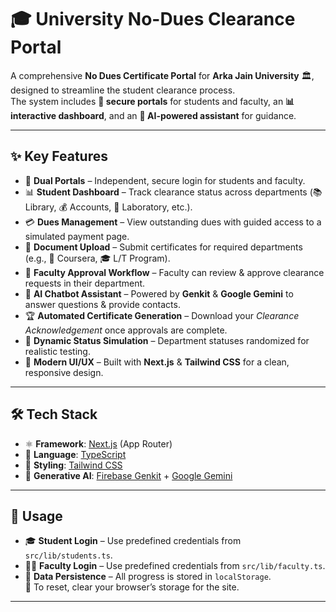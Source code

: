 # 🎓 University No-Dues Clearance Portal

A comprehensive **No Dues Certificate Portal** for **Arka Jain University** 🏛️, designed to streamline the student clearance process.  
The system includes **🔑 secure portals** for students and faculty, an **📊 interactive dashboard**, and an **🤖 AI-powered assistant** for guidance.

---

## ✨ Key Features

- 🔑 **Dual Portals** – Independent, secure login for students and faculty.
- 📊 **Student Dashboard** – Track clearance status across departments (📚 Library, 💰 Accounts, 🔬 Laboratory, etc.).
- 💳 **Dues Management** – View outstanding dues with guided access to a simulated payment page.
- 📂 **Document Upload** – Submit certificates for required departments (e.g., 📜 Coursera, 🎓 L/T Program).
- 🧾 **Faculty Approval Workflow** – Faculty can review & approve clearance requests in their department.
- 🤖 **AI Chatbot Assistant** – Powered by **Genkit** & **Google Gemini** to answer questions & provide contacts.
- 🏆 **Automated Certificate Generation** – Download your *Clearance Acknowledgement* once approvals are complete.
- 🎯 **Dynamic Status Simulation** – Department statuses randomized for realistic testing.
- 🎨 **Modern UI/UX** – Built with **Next.js** & **Tailwind CSS** for a clean, responsive design.

---

## 🛠️ Tech Stack

- ⚛️ **Framework**: [Next.js](https://nextjs.org/) (App Router)
- 📝 **Language**: [TypeScript](https://www.typescriptlang.org/)
- 🎨 **Styling**: [Tailwind CSS](https://tailwindcss.com/)
- 🤖 **Generative AI**: [Firebase Genkit](https://firebase.google.com/docs/genkit) + [Google Gemini](https://deepmind.google/technologies/gemini/)

---

## 📌 Usage

- 🎓 **Student Login** – Use predefined credentials from `src/lib/students.ts`.
- 🧑‍🏫 **Faculty Login** – Use predefined credentials from `src/lib/faculty.ts`.
- 💾 **Data Persistence** – All progress is stored in `localStorage`.  
  🔄 To reset, clear your browser’s storage for the site.

---

